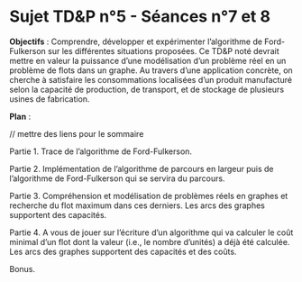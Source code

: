 # Sujet TD&P n°5 - Séances n°7 et 8

**Objectifs** :  Comprendre, développer et expérimenter l’algorithme de Ford-Fulkerson sur les différentes situations proposées. Ce TD&P noté devrait mettre en valeur la puissance d’une modélisation d’un problème réel en un problème de flots dans un graphe. Au travers d’une application concrète, on cherche à satisfaire les consommations localisées d’un produit manufacturé selon la capacité de production, de transport, et de stockage de plusieurs usines de fabrication.



**Plan** :

// mettre des liens pour le sommaire

Partie 1. Trace de l’algorithme de Ford-Fulkerson.

Partie 2. Implémentation de l’algorithme de parcours en largeur puis de l’algorithme de Ford-Fulkerson qui se servira du parcours.

Partie 3. Compréhension et modélisation de problèmes réels en graphes et recherche du flot maximum dans ces derniers. Les arcs des graphes supportent des capacités.

Partie 4. A vous de jouer sur l’écriture d’un algorithme qui va calculer le coût minimal d’un flot dont la valeur (i.e., le nombre d’unités) a déjà été calculée. Les arcs des graphes supportent des capacités et des coûts.

Bonus.
